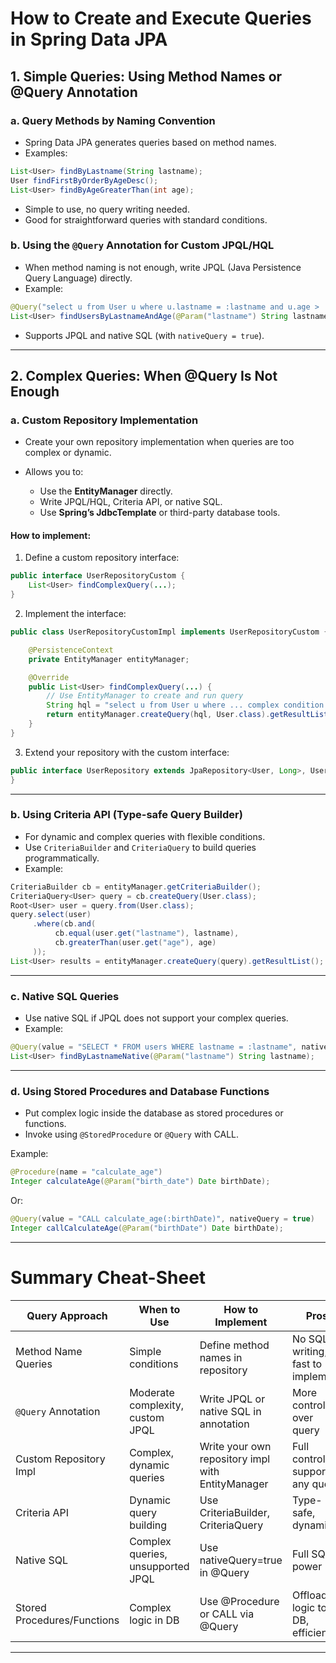 # How to Create and Execute Queries in Spring Data JPA

## 1. Simple Queries: Using Method Names or @Query Annotation

### a. Query Methods by Naming Convention

* Spring Data JPA generates queries based on method names.
* Examples:

```java
List<User> findByLastname(String lastname);
User findFirstByOrderByAgeDesc();
List<User> findByAgeGreaterThan(int age);
```

* Simple to use, no query writing needed.
* Good for straightforward queries with standard conditions.

### b. Using the `@Query` Annotation for Custom JPQL/HQL

* When method naming is not enough, write JPQL (Java Persistence Query Language) directly.
* Example:

```java
@Query("select u from User u where u.lastname = :lastname and u.age > :age")
List<User> findUsersByLastnameAndAge(@Param("lastname") String lastname, @Param("age") int age);
```

* Supports JPQL and native SQL (with `nativeQuery = true`).

---

## 2. Complex Queries: When @Query Is Not Enough

### a. Custom Repository Implementation

* Create your own repository implementation when queries are too complex or dynamic.
* Allows you to:

  * Use the **EntityManager** directly.
  * Write JPQL/HQL, Criteria API, or native SQL.
  * Use **Spring’s JdbcTemplate** or third-party database tools.

#### How to implement:

1. Define a custom repository interface:

```java
public interface UserRepositoryCustom {
    List<User> findComplexQuery(...);
}
```

2. Implement the interface:

```java
public class UserRepositoryCustomImpl implements UserRepositoryCustom {

    @PersistenceContext
    private EntityManager entityManager;

    @Override
    public List<User> findComplexQuery(...) {
        // Use EntityManager to create and run query
        String hql = "select u from User u where ... complex condition ...";
        return entityManager.createQuery(hql, User.class).getResultList();
    }
}
```

3. Extend your repository with the custom interface:

```java
public interface UserRepository extends JpaRepository<User, Long>, UserRepositoryCustom {
}
```

---

### b. Using Criteria API (Type-safe Query Builder)

* For dynamic and complex queries with flexible conditions.
* Use `CriteriaBuilder` and `CriteriaQuery` to build queries programmatically.
* Example:

```java
CriteriaBuilder cb = entityManager.getCriteriaBuilder();
CriteriaQuery<User> query = cb.createQuery(User.class);
Root<User> user = query.from(User.class);
query.select(user)
     .where(cb.and(
          cb.equal(user.get("lastname"), lastname),
          cb.greaterThan(user.get("age"), age)
     ));
List<User> results = entityManager.createQuery(query).getResultList();
```

---

### c. Native SQL Queries

* Use native SQL if JPQL does not support your complex queries.
* Example:

```java
@Query(value = "SELECT * FROM users WHERE lastname = :lastname", nativeQuery = true)
List<User> findByLastnameNative(@Param("lastname") String lastname);
```

---

### d. Using Stored Procedures and Database Functions

* Put complex logic inside the database as stored procedures or functions.
* Invoke using `@StoredProcedure` or `@Query` with CALL.

Example:

```java
@Procedure(name = "calculate_age")
Integer calculateAge(@Param("birth_date") Date birthDate);
```

Or:

```java
@Query(value = "CALL calculate_age(:birthDate)", nativeQuery = true)
Integer callCalculateAge(@Param("birthDate") Date birthDate);
```

---

# Summary Cheat-Sheet

| Query Approach              | When to Use                       | How to Implement                                  | Pros                              | Cons                                  |
| --------------------------- | --------------------------------- | ------------------------------------------------- | --------------------------------- | ------------------------------------- |
| Method Name Queries         | Simple conditions                 | Define method names in repository                 | No SQL writing, fast to implement | Limited complexity                    |
| `@Query` Annotation         | Moderate complexity, custom JPQL  | Write JPQL or native SQL in annotation            | More control over query           | Hard to maintain complex queries      |
| Custom Repository Impl      | Complex, dynamic queries          | Write your own repository impl with EntityManager | Full control, supports any query  | More code, manual management          |
| Criteria API                | Dynamic query building            | Use CriteriaBuilder, CriteriaQuery                | Type-safe, dynamic                | Verbose and complex syntax            |
| Native SQL                  | Complex queries, unsupported JPQL | Use nativeQuery=true in @Query                    | Full SQL power                    | Database-dependent, less portable     |
| Stored Procedures/Functions | Complex logic in DB               | Use @Procedure or CALL via @Query                 | Offloads logic to DB, efficient   | Requires DB knowledge and maintenance |

---
